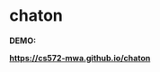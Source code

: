 # chaton

<p><b>DEMO:<b></p>
<a href="https://cs572-mwa.github.io/chaton" target="_blank">https://cs572-mwa.github.io/chaton</a>
